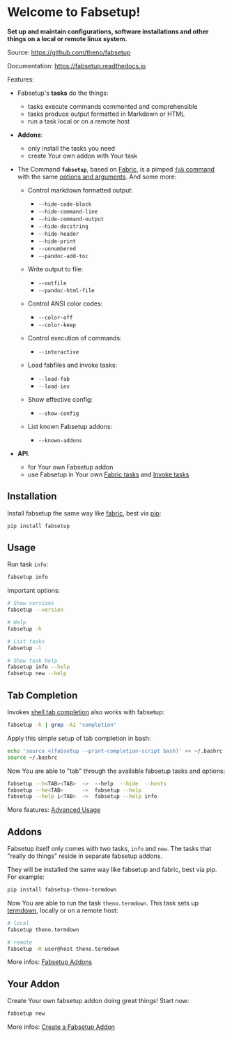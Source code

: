 # Welcome to Fabsetup!

**Set up and maintain configurations, software installations and other
things on a local or remote linux system.**

Source: <https://github.com/theno/fabsetup>

Documentation: <https://fabsetup.readthedocs.io>

Features:

* Fabsetup's **tasks** do the things:

  * tasks execute commands commented and comprehensible
  * tasks produce output formatted in Markdown or HTML
  * run a task local or on a remote host

* **Addons**:

  * only install the tasks you need
  * create Your own addon with Your task

* The Command **`fabsetup`**, based on [Fabric](https://www.fabfile.org/),
  is a pimped [`fab` command](
  https://docs.fabfile.org/en/latest/getting-started.html#addendum-the-fab-command-line-tool)
  with the same [options and
  arguments](https://docs.fabfile.org/en/latest/cli.html). And some more:

  * Control markdown formatted output:

    * `--hide-code-block`
    * `--hide-command-line`
    * `--hide-command-output`
    * `--hide-docstring`
    * `--hide-header`
    * `--hide-print`
    * `--unnumbered`
    * `--pandoc-add-toc`

  * Write output to file:

    * `--outfile`
    * `--pandoc-html-file`

  * Control ANSI color codes:

    * `--color-off`
    * `--color-keep`

  * Control execution of commands:

    * `--interactive`

  * Load fabfiles and invoke tasks:

    * `--load-fab`
    * `--load-inv`

  * Show effective config:

    * `--show-config`

  * List known Fabsetup addons:

    * `--known-addons`

* **API**:

  * for Your own Fabsetup addon
  * use Fabsetup in Your own [Fabric tasks](
    https://docs.fabfile.org/en/2.5/api/tasks.html#fabric.tasks.task)
    and [Invoke tasks](
    http://docs.pyinvoke.org/en/latest/getting-started.html#defining-and-running-task-functions)

## Installation

Install fabsetup the same way like
[fabric](https://www.fabfile.org/installing.html), best via
[pip](https://pip.pypa.io/):

```sh
pip install fabsetup
```

## Usage

Run task `info`:

```sh
fabsetup info
```

Important options:

```sh
# Show versions
fabsetup --version

# Help
fabsetup -h

# List tasks
fabsetup -l

# Show task help
fabsetup info --help
fabsetup new --help
```

## Tab Completion

Invokes [shell tab completion](
https://docs.pyinvoke.org/en/stable/invoke.html#tab-completion) also works
with fabsetup:

```sh
fabsetup -h | grep -A1 "completion"
```

Apply this simple setup of tab completion in bash:

```sh
echo 'source <(fabsetup --print-completion-script bash)' >> ~/.bashrc
source ~/.bashrc
```

Now You are able to "tab" through the available fabsetup tasks and options:

```sh
fabsetup --h<TAB><TAB>  ->  --help  --hide  --hosts
fabsetup --he<TAB>      ->  fabsetup --help
fabsetup --help i<TAB>  ->  fabsetup --help info
```

More features:
[Advanced Usage](https://fabsetup.readthedocs.io/en/latest/advanced-usage.html)

## Addons

Fabsetup itself only comes with two tasks, `info` and `new`.  The tasks
that "really do things" reside in separate fabsetup addons.

They will be installed the same way like fabsetup and fabric, best via pip.
For example:

```sh
pip install fabsetup-theno-termdown
```

Now You are able to run the task `theno.termdown`.  This task sets up
[termdown](https://github.com/trehn/termdown), locally or on a remote
host:

```sh
# local
fabsetup theno.termdown

# remote
fabsetup -H user@host theno.termdown
```

More infos:
[Fabsetup Addons](https://fabsetup.readthedocs.io/en/latest/addons.html)

## Your Addon

Create Your own fabsetup addon doing great things! Start now:

```sh
fabsetup new
```

More infos:
[Create a Fabsetup Addon](https://fabsetup.readthedocs.io/en/latest/create-addon.html)
